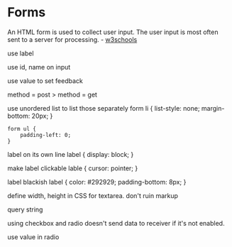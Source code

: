 # Forms

An HTML form is used to collect user input. The user input is most often sent to a server for processing. - [w3schools](https://www.w3schools.com/html/html_forms.asp)

use label

use id, name on input

use value to set feedback

method = post > method = get

use unordered list to list those separately
	form li {
		list-style: none;
		margin-bottom: 20px;
	}

	form ul {
		padding-left: 0;
	}

label on its own line
	label {
		display: block; 
	}

make label clickable
	lable {
		cursor: pointer;
	}

label blackish
	label {
		color: #292929;
		padding-bottom: 8px;
	}

define width, height in CSS for textarea. don't ruin markup

query string

using checkbox and radio doesn't send data to receiver if it's not enabled.

use value in radio